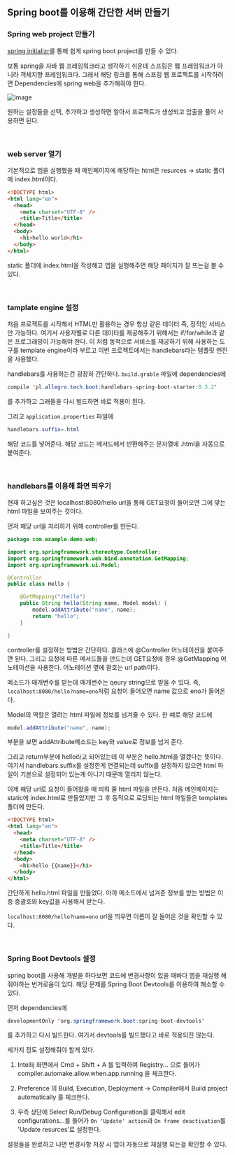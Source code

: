 ## Spring boot를 이용해 간단한 서버 만들기

### **Spring web project 만들기**

[spring initializr](https://start.spring.io)를 통해 쉽게 spring boot project를 만들 수 있다.

보통 spring을 자바 웹 프레임워크라고 생각하기 쉬운데 스프링은 웹 프레임워크가 아니라 객체지향 프레임워크다. 그래서 해당 링크를 통해 스프링 웹 프로젝트를 시작하려면 Dependencies에 spring web을 추가해줘야 한다.

![image](https://user-images.githubusercontent.com/63284310/109651684-317b1380-7ba2-11eb-85f7-99b1b8a69677.png)

원하는 설정들을 선택, 추가하고 생성하면 알아서 프로젝트가 생성되고 압출을 풀어 사용하면 된다.

</br>

### **web server 열기**

기본적으로 앱을 실행했을 때 메인페이지에 해당하는 html은 resurces -> static 폴더에 index.html이다.

```html
<!DOCTYPE html>
<html lang="en">
  <head>
    <meta charset="UTF-8" />
    <title>Title</title>
  </head>
  <body>
    <h1>hello world</h1>
  </body>
</html>
```

static 폴더에 index.html을 작성해고 앱을 실행해주면 해당 페이지가 잘 뜨는걸 볼 수 있다.

</br>

### **tamplate engine 설정**

처음 프로젝트를 시작해서 HTML만 활용하는 경우 항상 같은 데이터 즉, 정적인 서비스만 가능하다. 여기서 사용자별로 다른 데이터를 제공해주기 위해서는 if/for/while과 같은 프로그래밍이 가능해야 한다. 이 처럼 동적으로 서비스를 제공하기 위해 사용하는 도구를 template engine이라 부르고 이번 프로젝트에서는 handlebars라는 템플릿 엔진을 사용했다.

handlebars를 사용하는건 굉장히 간단하다. `build.grable` 파일에 dependencies에

```java
compile 'pl.allegro.tech.boot:handlebars-spring-boot-starter:0.3.2'
```

를 추가하고 그래들을 다시 빌드하면 바로 적용이 된다.

그리고 `application.properties` 파일에

```java
handlebars.suffix=.html
```

해당 코드를 넣어준다. 해당 코드는 메서드에서 반환해주는 문자열에 .html을 자동으로 붙여준다.

</br>

### **handlebars를 이용해 화면 띄우기**

현재 하고싶은 것은 localhost:8080/hello url을 통해 GET요청이 들어오면 그에 맞는 html 파일을 보여주는 것이다.

먼저 해당 url을 처리하기 위해 controller를 만든다.

```java
package com.example.demo.web;

import org.springframework.stereotype.Controller;
import org.springframework.web.bind.annotation.GetMapping;
import org.springframework.ui.Model;

@Controller
public class Hello {

    @GetMapping("/hello")
    public String hello(String name, Model model) {
        model.addAttribute("name", name);
        return "hello";
    }

}
```

controller를 설정하는 방법은 간단하다. 클래스에 @Controller 어노테이션을 붙여주면 된다. 그리고 요청에 따른 메서드들을 만드는데 GET요청에 경우 @GetMapping 어노테이션을 사용한다. 어노테이션 옆에 괄호는 url path이다.

메소드가 매개변수를 받는데 매개변수는 qeury string으로 받을 수 있다. 즉, `localhost:8080/hello?name=eno`처럼 요청이 들어오면 name 값으로 eno가 들어온다.

Model의 역할은 열려는 html 파일에 정보를 넘겨줄 수 있다. 한 예로 해당 코드에

```java
model.addAttribute("name", name);
```

부분을 보면 addAttribute메소드는 key와 value로 정보를 넘겨 준다.

그리고 return부분에 hello라고 되어있는데 이 부분은 hello.html을 열겠다는 뜻이다. 여기서 handlebars.suffix를 설정한게 연결되는데 suffix를 설정하지 않으면 html 파일이 기본으로 설정되어 있는게 아니기 때문에 열리지 않는다.

이제 해당 url로 요청이 들어왔을 때 띄워 줄 html 파일을 만든다. 처음 메인페이지는 static에 index.html로 만들었지만 그 후 동적으로 로딩되는 html 파일들은 templates 폴더에 만든다.

```html
<!DOCTYPE html>
<html lang="en">
  <head>
    <meta charset="UTF-8" />
    <title>Title</title>
  </head>
  <body>
    <h1>hello {{name}}</h1>
  </body>
</html>
```

간단하게 hello.html 파일을 만들었다. 아까 메소드에서 넘겨준 정보를 받는 방법은 이중 중괄호와 key값을 사용해서 받는다.

`localhost:8080/hello?name=eno` url을 띄우면 이름이 잘 들어온 것을 확인할 수 있다.

</br>

### **Spring Boot Devtools 설정**

spring boot를 사용해 개발을 하다보면 코드에 변경사항이 있을 때바다 앱을 재실행 해줘야하는 번거로움이 있다. 해당 문제를 Spring Boot Devtools를 이용하여 해소할 수 있다.

먼저 dependencies에

```java
developmentOnly 'org.springframework.boot:spring-boot-devtools'
```

를 추가하고 다시 빌드한다. 여기서 devtools를 빌드했다고 바로 적용되진 않는다.

세가지 정도 설정해줘야 할게 있다.

1. Intellij 화면에서 Cmd + Shift + A 를 입력하여 Registry... 으로 들어가 compiler.automake.allow.when.app.running 을 체크한다.

2. Preference 의 Build, Execution, Deployment -> Compiler에서 Build project automatically 를 체크한다.

3. 우측 상단에 Select Run/Debug Configuration을 클릭해서 edit configurations...를 들어가 `On 'Update' action`과 `On frame deactivation`를 'Update resurces'로 설정한다.

설정들을 완료하고 나면 변경사항 저장 시 앱이 자동으로 재실행 되는걸 확인할 수 있다.
